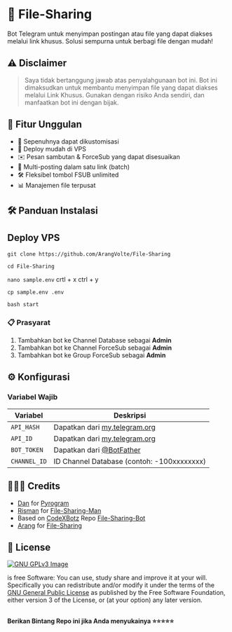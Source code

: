 # 📁 File-Sharing

Bot Telegram untuk menyimpan postingan atau file yang dapat diakses melalui link khusus. Solusi sempurna untuk berbagi file dengan mudah!


## ⚠️ Disclaimer
> Saya tidak bertanggung jawab atas penyalahgunaan bot ini.
> Bot ini dimaksudkan untuk membantu menyimpan file yang dapat diakses melalui Link Khusus.
> Gunakan dengan risiko Anda sendiri, dan manfaatkan bot ini dengan bijak.

## 🌟 Fitur Unggulan
- 💯 Sepenuhnya dapat dikustomisasi
- 🚀 Deploy mudah di VPS
- ✉️ Pesan sambutan & ForceSub yang dapat disesuaikan
- 🔗 Multi-posting dalam satu link (batch)
- 🛠 Fleksibel tombol FSUB unlimited
- 📊 Manajemen file terpusat

## 🛠 Panduan Instalasi

## Deploy VPS

`git clone https://github.com/ArangVolte/File-Sharing`

`cd File-Sharing`

`nano sample.env` crtl + x ctrl + y

`cp sample.env .env`

`bash start`


### 📋 Prasyarat
1. Tambahkan bot ke Channel Database sebagai **Admin**
2. Tambahkan bot ke Channel ForceSub sebagai **Admin**
3. Tambahkan bot ke Group ForceSub sebagai **Admin**

## ⚙️ Konfigurasi
### Variabel Wajib
| Variabel | Deskripsi |
|----------|-----------|
| `API_HASH` | Dapatkan dari [my.telegram.org](https://my.telegram.org) |
| `API_ID` | Dapatkan dari [my.telegram.org](https://my.telegram.org) |
| `BOT_TOKEN` | Dapatkan dari [@BotFather](https://t.me/BotFather) |
| `CHANNEL_ID` | ID Channel Database (contoh: -100xxxxxxxx) |


## 👨🏻‍💻 Credits

-  [Dan](https://github.com/delivrance) for [Pyrogram](https://github.com/pyrogram/pyrogram)
-  [Risman](https://github.com/mrismanaziz) for [File-Sharing-Man](https://github.com/mrismanaziz/File-Sharing-Man)
-  Based on [CodeXBotz](https://github.com/CodeXBotz) Repo [File-Sharing-Bot](https://github.com/CodeXBotz/File-Sharing-Bot)
-  [Arang](https://github.com/ArangVolte) for [File-Sharing](https://github.com/ArangVolte/File-Sharing)


## 📑 License
[![GNU GPLv3 Image](https://www.gnu.org/graphics/gplv3-127x51.png)](http://www.gnu.org/licenses/gpl-3.0.en.html)  

is free Software: You can use, study share and improve it at your
will. Specifically you can redistribute and/or modify it under the terms of the
[GNU General Public License](https://www.gnu.org/licenses/gpl.html) as
published by the Free Software Foundation, either version 3 of the License, or
(at your option) any later version. 

##

   **Berikan Bintang Repo ini jika Anda menyukainya ⭐⭐⭐⭐⭐**
